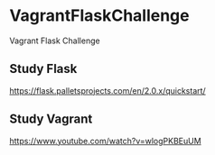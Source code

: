 # VagrantFlaskChallenge
Vagrant Flask Challenge


## Study Flask
https://flask.palletsprojects.com/en/2.0.x/quickstart/



## Study Vagrant
https://www.youtube.com/watch?v=wlogPKBEuUM
